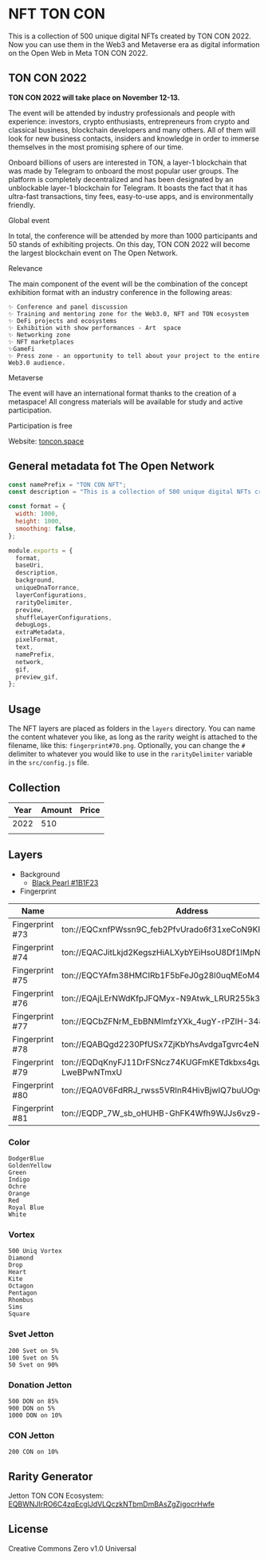 # NFT TON CON
This is a collection of 500 unique digital NFTs created by TON CON 2022. Now you can use them in the Web3 and Metaverse era as digital information on the Open Web in Meta TON CON 2022.

## TON CON 2022
__TON CON 2022 will take place on November 12-13.__ 

The event will be attended by industry professionals and people with experience: investors, crypto enthusiasts, entrepreneurs from crypto and classical business, blockchain developers and many others. All of them will look for new business contacts, insiders and knowledge in order to immerse themselves in the most promising sphere of our time.

Onboard billions of users are interested in TON, a layer-1 blockchain that was made by Telegram to onboard the most popular user groups. The platform is completely decentralized and has been designated by  an unblockable layer-1 blockchain for Telegram. It boasts the fact that it has ultra-fast transactions, tiny fees, easy-to-use apps, and is environmentally friendly.

Global event

In total, the conference will be attended by more than 1000 participants and 50 stands of exhibiting projects. On this day, TON CON 2022 will become the largest blockchain event on The Open Network.

Relevance

The main component of the event will be the combination of the concept exhibition format with an industry conference in the following areas:

    ✨ Conference and panel discussion
    ✨ Training and mentoring zone for the Web3.0, NFT and TON ecosystem
    ✨ DeFi projects and ecosystems
    ✨ Exhibition with show performances - Art  space
    ✨ Networking zone
    ✨ NFT marketplaces
    ✨GameFi
    ✨ Press zone - an opportunity to tell about your project to the entire Web3.0 audience.

Metaverse

The event will have an international format thanks to the creation of a metaspace! All congress materials will be available for study and active participation.

Participation is free

Website: [toncon.space](https://toncon.space)

## General metadata fot The Open Network
```js
const namePrefix = "TON CON NFT";
const description = "This is a collection of 500 unique digital NFTs created by TON CON 2022. Now you can use them in the Web3 and Metaverse era as digital information on the Open Network in Meta TON CON 2022.";
```

```js
const format = {
  width: 1000,
  height: 1000,
  smoothing: false,
};
```

```js
module.exports = {
  format,
  baseUri,
  description,
  background,
  uniqueDnaTorrance,
  layerConfigurations,
  rarityDelimiter,
  preview,
  shuffleLayerConfigurations,
  debugLogs,
  extraMetadata,
  pixelFormat,
  text,
  namePrefix,
  network,
  gif,
  preview_gif,
};
```

## Usage
The NFT layers are placed as folders in the `layers` directory. You can name the content whatever you like, as long as the rarity weight is attached to the filename, like this: `fingerprint#70.png`. Optionally, you can change the `#` delimiter to whatever you would like to use in the `rarityDelimiter` variable in the `src/config.js` file.

## Collection 

| Year | Amount | Price | 
|-|-|-|
|2022 |510 | |
| | | |

## Layers
* Background
    * [Black Pearl #1B1F23](/layers/Background/Black%231.png)
* Fingerprint

| Name | Address |
| - | - |
| Fingerprint #73 |ton://EQCxnfPWssn9C_feb2PfvUrado6f31xeCoN9KPDtNufa8Oc4|
| Fingerprint #74 |ton://EQACJitLkjd2KegszHiALXybYEiHsoU8Df1lMpNpF-IqAo3h
| Fingerprint #75 |ton://EQCYAfm38HMCIRb1F5bFeJ0g28l0uqMEoM4lE1qDH9xqvdcQ|
|Fingerprint #76 |ton://EQAjLErNWdKfpJFQMyx-N9Atwk_LRUR255k33IC4EAWYgZZA|
|Fingerprint #77 |ton://EQCbZFNrM_EbBNMlmfzYXk_4ugY-rPZIH-348UoMH3v0ISnl|
|Fingerprint #78 |ton://EQABQgd2230PfUSx7ZjKbYhsAvdgaTgvrc4eN0OICMfX5zrT|
|Fingerprint #79 |ton://EQDqKnyFJ11DrFSNcz74KUGFmKETdkbxs4gu-LweBPwNTmxU|
|Fingerprint #80 |ton://EQA0V6FdRRJ_rwss5VRInR4HivBjwIQ7buUOgv6Dk3fa-7lO|
|Fingerprint #81 |ton://EQDP_7W_sb_oHUHB-GhFK4Wfh9WJJs6vz9-yiyZSpFChiDwN|


### Color
    DodgerBlue
    GoldenYellow
    Green
    Indigo
    Ochre
    Orange
    Red
    Royal Blue
    White

### Vortex
    500 Uniq Vortex
    Diamond
    Drop
    Heart
    Kite
    Octagon
    Pentagon
    Rhombus
    Sims
    Square

### Svet Jetton
    200 Svet on 5%
    100 Svet on 5%
    50 Svet on 90%

### Donation Jetton
    500 DON on 85%
    900 DON on 5%
    1000 DON on 10%

### CON Jetton
    200 CON on 10%


## Rarity Generator

Jetton TON CON Ecosystem: [EQBWNJIrRO6C4zqEcglJdVLQczkNTbmDmBAsZgZjgocrHwfe](ton://EQBWNJIrRO6C4zqEcglJdVLQczkNTbmDmBAsZgZjgocrHwfe)

## License
Creative Commons Zero v1.0 Universal

